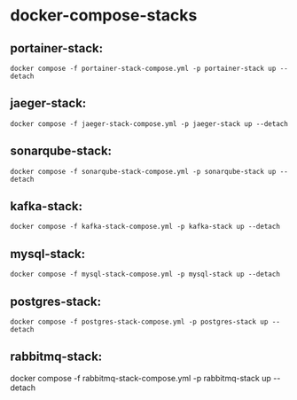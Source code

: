 # docker-compose-stacks

## portainer-stack:
	docker compose -f portainer-stack-compose.yml -p portainer-stack up --detach

## jaeger-stack:
	docker compose -f jaeger-stack-compose.yml -p jaeger-stack up --detach

## sonarqube-stack:
	docker compose -f sonarqube-stack-compose.yml -p sonarqube-stack up --detach

## kafka-stack:
	docker compose -f kafka-stack-compose.yml -p kafka-stack up --detach

## mysql-stack:
	docker compose -f mysql-stack-compose.yml -p mysql-stack up --detach

## postgres-stack:
	docker compose -f postgres-stack-compose.yml -p postgres-stack up --detach

## rabbitmq-stack:
docker compose -f rabbitmq-stack-compose.yml -p rabbitmq-stack up --detach
